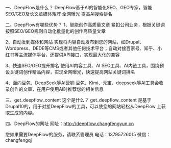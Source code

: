 一、DeepFlow是什么？
DeepFlow基于AI的智能化SEO、GEO专家，智能SEO/GEO及长文章媒体矩阵 全网曝光 提高AI搜索排名

二、DeepFlow有哪些优势？
1、智能创作高质量文章
紧扣公司业务，根据关键词按照SEO/GEO规则自动化批量化的创作高质量文章

2、自动发到媒体和网站
实现将内容自动发布到您的网站，如Drupal、Wordpress、DEDE等CMS或者其他任何技术平台；自动对接百家号、知乎、小红书等主流媒体平台，还提供API接口，实现最大化的兼容

3、快速SEO/GEO提升排名
使用AI内容工具、AI SEO工具、AI内链工具，围绕预设关键词创作精品内容，实现全网曝光，快速提高网站关键词排名

4、面向豆包、DeepSeek等AI营销
豆包、Kimi、元宝、deepseek等AI工具会收录创作的文章，在用户使用AI时推荐您的相关信息

三、get_deepflow_content 这个是什么？
get_deepflow_content 是基于Drupal10的，用于对接DeepFlow的工具，可以使您的网站轻松从DeepFlow 上获取生成的内容。

四、DeepFlow的网址
网址：http://deepflow.changfengyun.cn

您如果需要DeepFlow的服务，请联系管理员
电话：13795726015
微信：changfengqj
